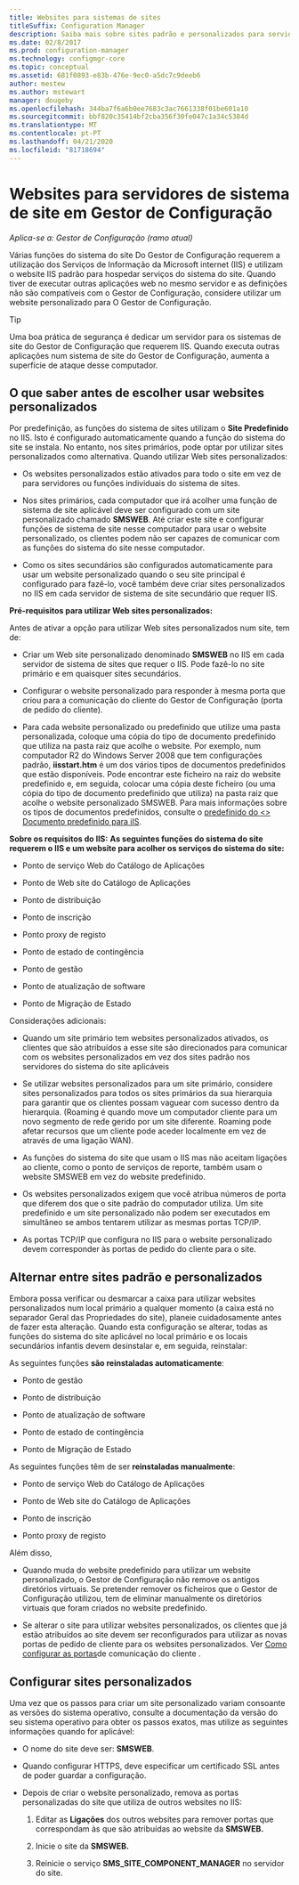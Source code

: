 ```yaml
---
title: Websites para sistemas de sites
titleSuffix: Configuration Manager
description: Saiba mais sobre sites padrão e personalizados para servidores de sistema de site no Gestor de Configuração.
ms.date: 02/8/2017
ms.prod: configuration-manager
ms.technology: configmgr-core
ms.topic: conceptual
ms.assetid: 681f0893-e83b-476e-9ec0-a5dc7c9deeb6
author: mestew
ms.author: mstewart
manager: dougeby
ms.openlocfilehash: 344ba7f6a6b0ee7683c3ac7661338f01be601a10
ms.sourcegitcommit: bbf820c35414bf2cba356f30fe047c1a34c5384d
ms.translationtype: MT
ms.contentlocale: pt-PT
ms.lasthandoff: 04/21/2020
ms.locfileid: "81718694"
---
```

# <a name="websites-for-site-system-servers-in-configuration-manager"></a>Websites para servidores de sistema de site em Gestor de Configuração

*Aplica-se a: Gestor de Configuração (ramo atual)*

Várias funções do sistema do site Do Gestor de Configuração requerem a utilização dos Serviços de Informação da Microsoft internet (IIS) e utilizam o website IIS padrão para hospedar serviços do sistema do site. Quando tiver de executar outras aplicações web no mesmo servidor e as definições não são compatíveis com o Gestor de Configuração, considere utilizar um website personalizado para O Gestor de Configuração.  

> [!TIP]  
>  Uma boa prática de segurança é dedicar um servidor para os sistemas de site do Gestor de Configuração que requerem IIS. Quando executa outras aplicações num sistema de site do Gestor de Configuração, aumenta a superfície de ataque desse computador.  




##  <a name="what-to-know-before-choosing-to-use-custom-websites"></a><a name="BKMK_What2Know"></a>O que saber antes de escolher usar websites personalizados  
 Por predefinição, as funções do sistema de sites utilizam o **Site Predefinido** no IIS. Isto é configurado automaticamente quando a função do sistema do site se instala. No entanto, nos sites primários, pode optar por utilizar sites personalizados como alternativa. Quando utilizar Web sites personalizados:  

-   Os websites personalizados estão ativados para todo o site em vez de para servidores ou funções individuais do sistema de sites.  

-   Nos sites primários, cada computador que irá acolher uma função de sistema de site aplicável deve ser configurado com um site personalizado chamado **SMSWEB**. Até criar este site e configurar funções de sistema de site nesse computador para usar o website personalizado, os clientes podem não ser capazes de comunicar com as funções do sistema do site nesse computador.  

-   Como os sites secundários são configurados automaticamente para usar um website personalizado quando o seu site principal é configurado para fazê-lo, você também deve criar sites personalizados no IIS em cada servidor de sistema de site secundário que requer IIS.  


  **Pré-requisitos para utilizar Web sites personalizados:**  

 Antes de ativar a opção para utilizar Web sites personalizados num site, tem de:  

-   Criar um Web site personalizado denominado **SMSWEB** no IIS em cada servidor de sistema de sites que requer o IIS. Pode fazê-lo no site primário e em quaisquer sites secundários.  

-   Configurar o website personalizado para responder à mesma porta que criou para a comunicação do cliente do Gestor de Configuração (porta de pedido do cliente).  

-   Para cada website personalizado ou predefinido que utilize uma pasta personalizada, coloque uma cópia do tipo de documento predefinido que utiliza na pasta raiz que acolhe o website. Por exemplo, num computador R2 do Windows Server 2008 que tem configurações padrão, **iisstart.htm** é um dos vários tipos de documentos predefinidos que estão disponíveis. Pode encontrar este ficheiro na raiz do website predefinido e, em seguida, colocar uma cópia deste ficheiro (ou uma cópia do tipo de documento predefinido que utiliza) na pasta raiz que acolhe o website personalizado SMSWEB. Para mais informações sobre os tipos de documentos predefinidos, consulte o [predefinido do &lt;\> Documento predefinido para iIS](https://www.iis.net/configreference/system.webserver/defaultdocument).  

**Sobre os requisitos do IIS:**
**As seguintes funções do sistema do site requerem o IIS e um website para acolher os serviços do sistema do site:**  

-   Ponto de serviço Web do Catálogo de Aplicações  

-   Ponto de Web site do Catálogo de Aplicações  

-   Ponto de distribuição  

-   Ponto de inscrição  

-   Ponto proxy de registo  

-   Ponto de estado de contingência  

-   Ponto de gestão  

-   Ponto de atualização de software  

-   Ponto de Migração de Estado  

Considerações adicionais:  

-   Quando um site primário tem websites personalizados ativados, os clientes que são atribuídos a esse site são direcionados para comunicar com os websites personalizados em vez dos sites padrão nos servidores do sistema do site aplicáveis  

-   Se utilizar websites personalizados para um site primário, considere sites personalizados para todos os sites primários da sua hierarquia para garantir que os clientes possam vaguear com sucesso dentro da hierarquia. (Roaming é quando move um computador cliente para um novo segmento de rede gerido por um site diferente. Roaming pode afetar recursos que um cliente pode aceder localmente em vez de através de uma ligação WAN).  

-   As funções do sistema do site que usam o IIS mas não aceitam ligações ao cliente, como o ponto de serviços de reporte, também usam o website SMSWEB em vez do website predefinido.  

-   Os websites personalizados exigem que você atribua números de porta que diferem dos que o site padrão do computador utiliza. Um site predefinido e um site personalizado não podem ser executados em simultâneo se ambos tentarem utilizar as mesmas portas TCP/IP.  

-   As portas TCP/IP que configura no IIS para o website personalizado devem corresponder às portas de pedido do cliente para o site.  

## <a name="switch-between-default-and-custom-websites"></a>Alternar entre sites padrão e personalizados  
Embora possa verificar ou desmarcar a caixa para utilizar websites personalizados num local primário a qualquer momento (a caixa está no separador Geral das Propriedades do site), planeie cuidadosamente antes de fazer esta alteração. Quando esta configuração se alterar, todas as funções do sistema do site aplicável no local primário e os locais secundários infantis devem desinstalar e, em seguida, reinstalar:  

As seguintes funções **são reinstaladas automaticamente**:  

-   Ponto de gestão  

-   Ponto de distribuição  

-   Ponto de atualização de software  

-   Ponto de estado de contingência  

-   Ponto de Migração de Estado  

As seguintes funções têm de ser **reinstaladas manualmente**:  

-   Ponto de serviço Web do Catálogo de Aplicações  

-   Ponto de Web site do Catálogo de Aplicações  

-   Ponto de inscrição  

-   Ponto proxy de registo  

Além disso,  

-   Quando muda do website predefinido para utilizar um website personalizado, o Gestor de Configuração não remove os antigos diretórios virtuais. Se pretender remover os ficheiros que o Gestor de Configuração utilizou, tem de eliminar manualmente os diretórios virtuais que foram criados no website predefinido.  

-   Se alterar o site para utilizar websites personalizados, os clientes que já estão atribuídos ao site devem ser reconfigurados para utilizar as novas portas de pedido de cliente para os websites personalizados. Ver [Como configurar as portas](../../../core/clients/deploy/configure-client-communication-ports.md)de comunicação do cliente .  

## <a name="set-up-custom-websites"></a>Configurar sites personalizados  
Uma vez que os passos para criar um site personalizado variam consoante as versões do sistema operativo, consulte a documentação da versão do seu sistema operativo para obter os passos exatos, mas utilize as seguintes informações quando for aplicável:  

-   O nome do site deve ser: **SMSWEB**.  

-   Quando configurar HTTPS, deve especificar um certificado SSL antes de poder guardar a configuração.  

-   Depois de criar o website personalizado, remova as portas personalizadas do site que utiliza de outros websites no IIS:  

    1.  Editar as **Ligações** dos outros websites para remover portas que correspondam às que são atribuídas ao website da **SMSWEB.**  

    2.  Inicie o site da **SMSWEB.**  

    3.  Reinicie o serviço **SMS_SITE_COMPONENT_MANAGER** no servidor do site.  
